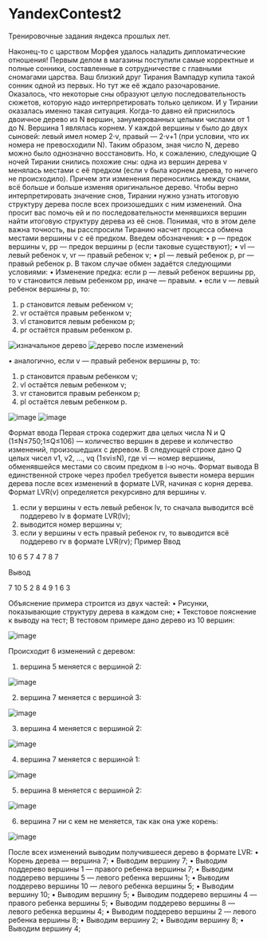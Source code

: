 # YandexContest2
Тренировочные задания яндекса прошлых лет.

Наконец-то с царством Морфея удалось наладить дипломатические отношения! Первым делом в магазины поступили самые корректные и полные сонники, составленные в сотрудничестве с главными сномагами царства.
Ваш близкий друг Тирания Вампадур купила такой сонник одной из первых. Но тут же её ждало разочарование. Оказалось, что некоторые сны образуют целую последовательность сюжетов, которую надо интерпретировать только целиком.
И у Тирании оказалась именно такая ситуация. Когда-то давно ей приснилось двоичное дерево из N вершин, занумерованных целыми числами от 1 до N.
Вершина 1 являлась корнем. У каждой вершины v было до двух сыновей: левый имел номер 2⋅v, правый — 2⋅v+1 (при условии, что их номера не превосходили N). Таким образом, зная число N, дерево можно было однозначно восстановить.
Но, к сожалению, следующие Q ночей Тирании снились похожие сны: одна из вершин дерева v менялась местами с её предком (если v была корнем дерева, то ничего не происходило). Причем эти изменения переносились между снами, всё больше и больше изменяя оригинальное дерево.
Чтобы верно интерпретировать значение снов, Тирании нужно узнать итоговую структуру дерева после всех произошедших с ним изменений. Она просит вас помочь ей и по последовательности менявшихся вершин найти итоговую структуру дерева из её снов.
Понимая, что в этом деле важна точность, вы расспросили Тиранию насчет процесса обмена местами вершины v с её предком.
Введем обозначения:
•	p — предок вершины v, pp — предок вершины p (если таковые существуют);
•	vl — левый ребенок v, vr — правый ребенок v;
•	pl — левый ребенок p, pr — правый ребенок p.
В таком случае обмен задаётся следующими условиями:
•	Изменение предка: если p — левый ребенок вершины pp, то v становится левым ребенком pp, иначе — правым.
•	если v — левый ребенок вершины p, то:
1.	p становится левым ребенком v;
2.	vr остаётся правым ребенком v;
3.	vl становится левым ребенком p;
4.	pr остаётся правым ребенком p.

![изначальное дерево](https://github.com/Lawitz2/YandexContest2/assets/161970246/d4586bee-f259-456f-a479-d6bf75283217) ![дерево после изменений](https://github.com/Lawitz2/YandexContest2/assets/161970246/bd634d7e-c694-4c36-b1a0-9a55d443ded6)

•	аналогично, если v — правый ребенок вершины p, то:
1.	p становится правым ребенком v;
2.	vl остаётся левым ребенком v;
3.	vr становится правым ребенком p;
4.	pl остаётся левым ребенком p.

![image](https://github.com/Lawitz2/YandexContest2/assets/161970246/69dba1db-666e-4665-87de-2a6c9c291957) ![image](https://github.com/Lawitz2/YandexContest2/assets/161970246/1f3ed21b-abb3-4181-acf5-e2b9178ed81a)


Формат ввода
Первая строка содержит два целых числа N и Q (1≤N≤750;1≤Q≤106) — количество вершин в дереве и количество изменений, произошедших с деревом.
В следующей строке дано Q целых чисел v1, v2, …, vq (1≤vi≤N), где vi — номер вершины, обменявшейся местами со своим предком в i-ю ночь.
Формат вывода
В единственной строке через пробел требуется вывести номера вершин дерева после всех изменений в формате LVR, начиная с корня дерева.
Формат LVR(v) определяется рекурсивно для вершины v.
1.	если у вершины v есть левый ребенок lv, то сначала выводится всё поддерево lv в формате LVR(lv);
2.	выводится номер вершины v;
3.	если у вершины v есть правый ребенок rv, то выводится всё поддерево rv в формате LVR(rv);
Пример
Ввод
  
10 6
5 7 4 7 8 7

Вывод
  
7 10 5 2 8 4 9 1 6 3 

Объяснение примера строится из двух частей:
•	Рисунки, показывающие структуру дерева в каждом сне;
•	Текстовое пояснение к выводу на тест;
В тестовом примере дано дерево из 10 вершин:

![image](https://github.com/Lawitz2/YandexContest2/assets/161970246/998d99d5-4fc3-43d1-96cb-221a79a6aa16)

Происходит 6 изменений с деревом:
1.	вершина 5 меняется с вершиной 2:

![image](https://github.com/Lawitz2/YandexContest2/assets/161970246/889b6a5a-de69-458b-9401-b47f9ca67b15)

2.	вершина 7 меняется с вершиной 3:

![image](https://github.com/Lawitz2/YandexContest2/assets/161970246/e2919b67-a521-4b4d-92b4-eef676130db7)

3.	вершина 4 меняется с вершиной 2:

![image](https://github.com/Lawitz2/YandexContest2/assets/161970246/ea39d09e-4486-4319-9e41-4e90fdbd1563)

4.	вершина 7 меняется с вершиной 1:

![image](https://github.com/Lawitz2/YandexContest2/assets/161970246/c3d06e29-a8ab-439a-9c27-ab0a6dd60b3f)

5.	вершина 8 меняется с вершиной 2:

![image](https://github.com/Lawitz2/YandexContest2/assets/161970246/ad67c627-7c20-4240-87c9-abf3e583727e)

6.	вершина 7 ни с кем не меняется, так как она уже корень:

![image](https://github.com/Lawitz2/YandexContest2/assets/161970246/abfc3e0d-443d-47aa-a1c9-1269c3a482d6)

После всех изменений выводим получившееся дерево в формате LVR:
•	Корень дерева — вершина 7;
•	Выводим вершину 7;
•	Выводим поддерево вершины 1 — правого ребенка вершины 7;
•	Выводим поддерево вершины 5 — левого ребенка вершины 1;
•	Выводим поддерево вершины 10 — левого ребенка вершины 5;
•	Выводим вершину 10;
•	Выводим вершину 5;
•	Выводим поддерево вершины 4 — правого ребенка вершины 5;
•	Выводим поддерево вершины 8 — левого ребенка вершины 4;
•	Выводим поддерево вершины 2 — левого ребенка вершины 8;
•	Выводим вершину 2;
•	Выводим вершину 8;
•	Выводим вершину 4;









